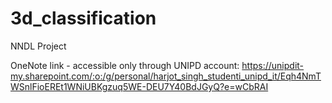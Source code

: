 # 3d_classification
NNDL Project


OneNote link - accessible only through UNIPD account:
https://unipdit-my.sharepoint.com/:o:/g/personal/harjot_singh_studenti_unipd_it/Eqh4NmTWSnlFioEREt1WNiUBKgzuq5WE-DEU7Y40BdJGyQ?e=wCbRAI
